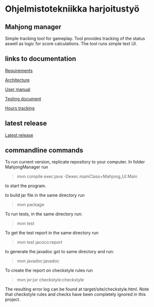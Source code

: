 # Ohjelmistotekniikka harjoitustyö
## Mahjong manager
Simple tracking tool for gameplay. Tool provides tracking of the status aswell as logic for score calculations.
The tool runs simple text UI.

## links to documentation 

[Requirements](documentation/REQUIREMENTS.md)

[Architecture](documentation/ARCHITECTURE.md)

[User manual](documentation/USERMANUAL.md)

[Testing document](documentation/TESTING.md)

[Hours tracking](hours/TRACKING.md)

## latest release

[Latest release](https://github.com/tuomoM/ot-harjoitustyo/releases/final)

## commandline commands
To run current version, replicate repository to your computer. In folder MahjongManager run 

>mvn compile exec:java -Dexec.mainClass=Mahjong_UI.Main

to start the program.

to build jar file in the same directory run

>mvn package

To run tests, in the same directory run:

>mvn test

To get the test report in the same directory run

>mvn test jacoco:report

to generate the javadoc got to same directory and run:

>mvn javadoc:javadoc

To create the report on checkstyle rules run
> mvn jxr:jxr checkstyle:checkstyle

The resulting error log can be found at target/site/checkstyle.html. Note that checkstyle rules and checks have been completely ignored in this project.

